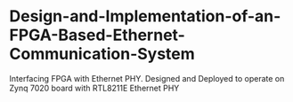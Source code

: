 # Design-and-Implementation-of-an-FPGA-Based-Ethernet-Communication-System
Interfacing FPGA with Ethernet PHY. Designed and Deployed to operate on Zynq 7020 board with RTL8211E Ethernet PHY
